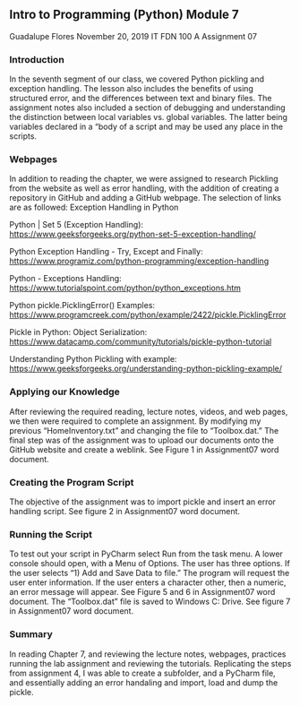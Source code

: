 ## Intro to Programming (Python) Module 7

Guadalupe Flores
November 20, 2019
IT FDN 100 A
Assignment 07

### Introduction
In the seventh segment of our class, we covered Python pickling and exception handling.  The lesson also includes the benefits of using structured error, and the differences between text and binary files.  The assignment notes also included a section of debugging and understanding the distinction between local variables vs. global variables. The latter being variables declared in a “body of a script and may be used any place in the scripts.

### Webpages
In addition to reading the chapter, we were assigned to research Pickling from the website as well as error handling, with the addition of creating a repository in GitHub and adding a GitHub webpage. The selection of links are as followed:
Exception Handling in Python

 Python | Set 5 (Exception Handling): https://www.geeksforgeeks.org/python-set-5-exception-handling/
 
 Python Exception Handling - Try, Except and Finally: https://www.programiz.com/python-programming/exception-handling
 
 Python - Exceptions Handling: https://www.tutorialspoint.com/python/python_exceptions.htm
 
 Python pickle.PicklingError() Examples: https://www.programcreek.com/python/example/2422/pickle.PicklingError
 
 Pickle in Python: Object Serialization: https://www.datacamp.com/community/tutorials/pickle-python-tutorial
 
 Understanding Python Pickling with example: https://www.geeksforgeeks.org/understanding-python-pickling-example/

### Applying our Knowledge
After reviewing the required reading, lecture notes, videos, and web pages, we then were required to complete an assignment. By modifying my previous “HomeInventory.txt” and changing the file to “Toolbox.dat.” The final step was of the assignment was to upload our documents onto the GitHub website and create a weblink. See Figure 1 in Assignment07 word document.

### Creating the Program Script
The objective of the assignment was to import pickle and insert an error handling script. See figure 2 in Assignment07 word document.

### Running the Script
To test out your script in PyCharm select Run from the task menu. A lower console should open, with a Menu of  Options.  The user has three options. If the user selects “1) Add and Save Data to file.”   The program will request the user enter information. If the user enters a character other, then a numeric, an error message will appear.  See Figure 5 and 6 in Assignment07 word document. The  “Toolbox.dat” file is saved to Windows C: Drive. See figure 7 in Assignment07 word document. 

### Summary
In reading  Chapter 7, and reviewing the lecture notes, webpages, practices running the lab assignment and reviewing the tutorials. Replicating the steps from assignment 4, I was able to create a subfolder, and a PyCharm file, and essentially adding an error handaling and import, load and dump the pickle.

